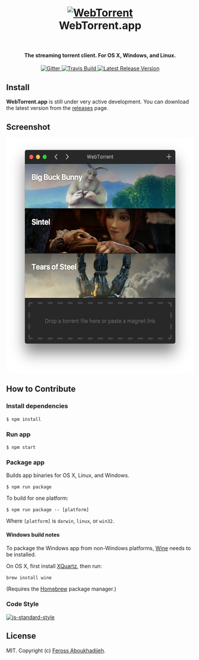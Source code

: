 <h1 align="center">
  <br>
  <a href="https://webtorrent.io"><img src="https://webtorrent.io/img/WebTorrent.png" alt="WebTorrent" width="200"></a>
  <br>
  WebTorrent.app
  <br>
  <br>
</h1>

<h4 align="center">The streaming torrent client. For OS X, Windows, and Linux.</h4>

<p align="center">
    <a href="https://gitter.im/feross/webtorrent">
        <img src="https://img.shields.io/badge/gitter-join%20chat%20%E2%86%92-brightgreen.svg"
             alt="Gitter">
    </a>
    <a href="https://travis-ci.org/feross/webtorrent-app">
        <img src="https://img.shields.io/travis/feross/webtorrent-app/master.svg"
             alt="Travis Build">
    </a>
    <a href="https://github.com/feross/webtorrent-app/releases">
        <img src="https://img.shields.io/github/release/feross/webtorrent-app.svg"
             alt="Latest Release Version">
    </a>
</p>

## Install

**WebTorrent.app** is still under very active development. You can download the latest version from the [releases](https://github.com/feross/webtorrent-app/releases) page.

## Screenshot

<p align="center">
  <img src="./static/screenshot.png" width="562" height="630" alt="screenshot" align="center">
</p>

## How to Contribute

### Install dependencies

```
$ npm install
```

### Run app

```
$ npm start
```

### Package app

Builds app binaries for OS X, Linux, and Windows.

```
$ npm run package
```

To build for one platform:

```
$ npm run package -- [platform]
```

Where `[platform]` is `darwin`, `linux`, or `win32`.

#### Windows build notes

To package the Windows app from non-Windows platforms, [Wine](https://www.winehq.org/) needs
to be installed.

On OS X, first install [XQuartz](http://www.xquartz.org/), then run:

```
brew install wine
```

(Requires the [Homebrew](http://brew.sh/) package manager.)

### Code Style

[![js-standard-style](https://cdn.rawgit.com/feross/standard/master/badge.svg)](https://github.com/feross/standard)

## License

MIT. Copyright (c) [Feross Aboukhadijeh](http://feross.org).

